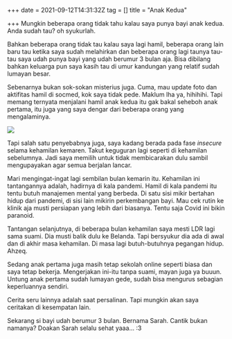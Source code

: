 +++
date = 2021-09-12T14:31:32Z
tag = []
title = "Anak Kedua"

+++
Mungkin beberapa orang tidak tahu kalau saya punya bayi anak kedua. Anda sudah tau? oh syukurlah.

Bahkan beberapa orang tidak tau kalau saya lagi hamil, beberapa orang lain baru tau ketika saya sudah melahirkan dan beberapa orang lagi taunya tau-tau saya udah punya bayi yang udah berumur 3 bulan aja. Bisa dibilang bahkan keluarga pun saya kasih tau di umur kandungan yang relatif sudah lumayan besar.

Sebenarnya bukan sok-sokan misterius juga. Cuma, mau update foto dan aktifitas hamil di socmed, kok saya tidak pede. Maklum lha ya, hihihihi. Tapi memang ternyata menjalani hamil anak kedua itu gak bakal seheboh anak pertama, itu juga yang saya dengar dari beberapa orang yang mengalaminya.

![](/img/uploads/photo_2021-09-12-23-36-22.jpeg)

Tapi salah satu penyebabnya juga, saya kadang berada pada fase _insecure_ selama kehamilan kemaren. Takut keguguran lagi seperti di kehamilan sebelumnya. Jadi saya memilih untuk tidak membicarakan dulu sambil mengupayakan agar semua berjalan lancar.

Mari mengingat-ingat lagi sembilan bulan kemarin itu. Kehamilan ini tantangannya adalah, hadirnya di kala pandemi. Hamil di kala pandemi itu tentu butuh manajemen mental yang berbeda. Di satu sisi mikir bertahan hidup dari pandemi, di sisi lain mikirin perkembangan bayi. Mau cek rutin ke klinik aja musti persiapan yang lebih dari biasanya. Tentu saja Covid ini bikin paranoid.

Tantangan selanjutnya, di beberapa bulan kehamilan saya mesti LDR lagi sama suami. Dia musti balik dulu ke Belanda. Tapi bersyukur dia ada di awal dan di akhir masa kehamilan. Di masa lagi butuh-butuhnya pegangan hidup. Ahzeq.

Sedang anak pertama juga masih tetap sekolah online seperti biasa dan saya tetap bekerja. Mengerjakan ini-itu tanpa suami, mayan juga ya buuun. Untung anak pertama sudah lumayan gede, sudah bisa mengurus sebagian keperluannya sendiri.

Cerita seru lainnya adalah saat persalinan. Tapi mungkin akan saya ceritakan di kesempatan lain.

Sekarang si bayi udah berumur 3 bulan. Bernama Sarah. Cantik bukan namanya? Doakan Sarah selalu sehat yaaa... :3